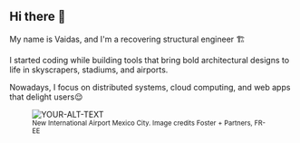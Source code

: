## Hi there 👋
My name is Vaidas, and I'm a recovering structural engineer 🏗️

I started coding while building tools that bring bold architectural designs to life in skyscrapers, stadiums, and airports.

Nowadays, I focus on distributed systems, cloud computing, and web apps that delight users😌

<figure>
  <picture>
    <source media="(prefers-color-scheme: dark)" srcset="https://images.squarespace-cdn.com/content/v1/5ea4e4f023282b27f40175cc/1588649479176-FZEJZL3GGGG6GXT4GM3C/Skift+Photo.jpg">
    <source media="(prefers-color-scheme: light)" srcset="https://images.squarespace-cdn.com/content/v1/5ea4e4f023282b27f40175cc/1588649479176-FZEJZL3GGGG6GXT4GM3C/Skift+Photo.jpg">
    <img alt="YOUR-ALT-TEXT" src="YOUR-DEFAULT-IMAGE">
  </picture>
  <figcaption>
    <small>New International Airport Mexico City. Image credits Foster + Partners, FR-EE </small>
  </figcaption>
</figure>

<!--
**VRazgaitis/VRazgaitis** is a ✨ _special_ ✨ repository because its `README.md` (this file) appears on your GitHub profile.

Here are some ideas to get you started:

- 🔭 I’m currently working on ...
- 🌱 I’m currently learning ...
- 👯 I’m looking to collaborate on ...
- 🤔 I’m looking for help with ...
- 💬 Ask me about ...
- 📫 How to reach me: ...
- 😄 Pronouns: ...
- ⚡ Fun fact: ...
-->
